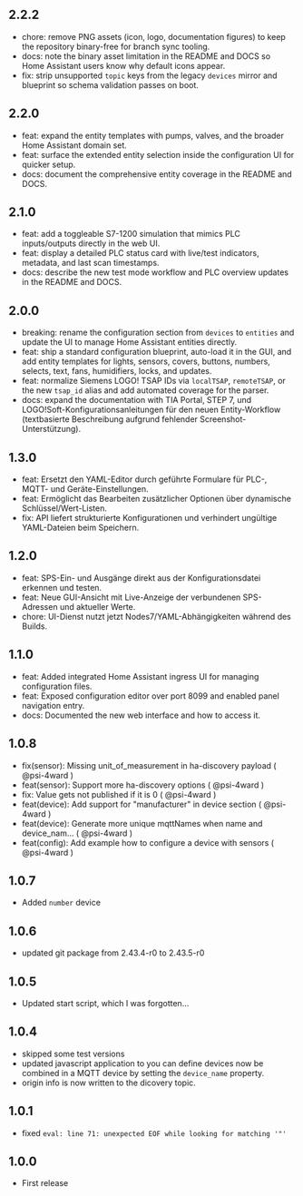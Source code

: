 ## 2.2.2

- chore: remove PNG assets (icon, logo, documentation figures) to keep the repository binary-free for branch sync tooling.
- docs: note the binary asset limitation in the README and DOCS so Home Assistant users know why default icons appear.
- fix: strip unsupported `topic` keys from the legacy `devices` mirror and blueprint so schema validation passes on boot.

## 2.2.0

- feat: expand the entity templates with pumps, valves, and the broader Home Assistant domain set.
- feat: surface the extended entity selection inside the configuration UI for quicker setup.
- docs: document the comprehensive entity coverage in the README and DOCS.

## 2.1.0

- feat: add a toggleable S7-1200 simulation that mimics PLC inputs/outputs directly in the web UI.
- feat: display a detailed PLC status card with live/test indicators, metadata, and last scan timestamps.
- docs: describe the new test mode workflow and PLC overview updates in the README and DOCS.

## 2.0.0

- breaking: rename the configuration section from `devices` to `entities` and update the UI to manage Home Assistant entities directly.
- feat: ship a standard configuration blueprint, auto-load it in the GUI, and add entity templates for lights, sensors, covers, buttons, numbers, selects, text, fans, humidifiers, locks, and updates.
- feat: normalize Siemens LOGO! TSAP IDs via `localTSAP`, `remoteTSAP`, or the new `tsap_id` alias and add automated coverage for the parser.
- docs: expand the documentation with TIA Portal, STEP 7, und LOGO!Soft-Konfigurationsanleitungen für den neuen Entity-Workflow (textbasierte Beschreibung aufgrund fehlender Screenshot-Unterstützung).

## 1.3.0

- feat: Ersetzt den YAML-Editor durch geführte Formulare für PLC-, MQTT- und Geräte-Einstellungen.
- feat: Ermöglicht das Bearbeiten zusätzlicher Optionen über dynamische Schlüssel/Wert-Listen.
- fix: API liefert strukturierte Konfigurationen und verhindert ungültige YAML-Dateien beim Speichern.

## 1.2.0

- feat: SPS-Ein- und Ausgänge direkt aus der Konfigurationsdatei erkennen und testen.
- feat: Neue GUI-Ansicht mit Live-Anzeige der verbundenen SPS-Adressen und aktueller Werte.
- chore: UI-Dienst nutzt jetzt Nodes7/YAML-Abhängigkeiten während des Builds.

## 1.1.0

- feat: Added integrated Home Assistant ingress UI for managing configuration files.
- feat: Exposed configuration editor over port 8099 and enabled panel navigation entry.
- docs: Documented the new web interface and how to access it.

## 1.0.8

- fix(sensor): Missing unit_of_measurement in ha-discovery payload ( @psi-4ward )
- feat(sensor): Support more ha-discovery options ( @psi-4ward )
- fix: Value gets not published if it is 0 ( @psi-4ward )
- feat(device): Add support for "manufacturer" in device section ( @psi-4ward )
- feat(device): Generate more unique mqttNames when name and device_nam… ( @psi-4ward )
- feat(config): Add example how to configure a device with sensors ( @psi-4ward )

## 1.0.7

- Added `number` device

## 1.0.6

- updated git package from 2.43.4-r0 to 2.43.5-r0

## 1.0.5

- Updated start script, which I was forgotten...

## 1.0.4

- skipped some test versions
- updated javascript application to you can define devices now be combined in a MQTT device by setting the `device_name` property.
- origin info is now written to the dicovery topic.

## 1.0.1

- fixed `eval: line 71: unexpected EOF while looking for matching '"'`

## 1.0.0

- First release
